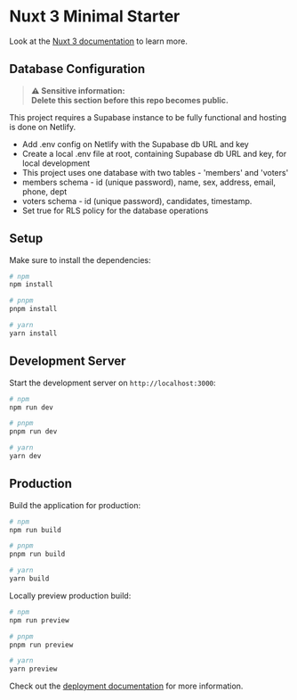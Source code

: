 # Nuxt 3 Minimal Starter

Look at the [Nuxt 3 documentation](https://nuxt.com/docs/getting-started/introduction) to learn more.

## Database Configuration
> **⚠ Sensitive information: <br>
> Delete this section before this repo becomes public.**

This project requires a Supabase instance to be fully functional and hosting is done on Netlify.
- Add .env config on Netlify with the Supabase db URL and key
- Create a local .env file at root, containing Supabase db URL and key, for local development
- This project uses one database with two tables - 'members' and 'voters'
- members schema - id (unique password), name, sex, address, email, phone, dept
- voters schema - id (unique password), candidates, timestamp.
- Set true for RLS policy for the database operations

## Setup

Make sure to install the dependencies:

```bash
# npm
npm install

# pnpm
pnpm install

# yarn
yarn install
```

## Development Server

Start the development server on `http://localhost:3000`:

```bash
# npm
npm run dev

# pnpm
pnpm run dev

# yarn
yarn dev
```

## Production

Build the application for production:

```bash
# npm
npm run build

# pnpm
pnpm run build

# yarn
yarn build
```

Locally preview production build:

```bash
# npm
npm run preview

# pnpm
pnpm run preview

# yarn
yarn preview
```

Check out the [deployment documentation](https://nuxt.com/docs/getting-started/deployment) for more information.
